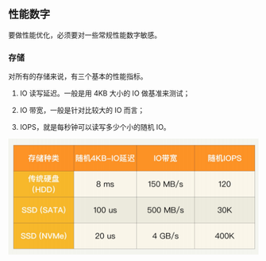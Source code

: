 ## 性能数字

要做性能优化，必须要对一些常规性能数字敏感。

### 存储

对所有的存储来说，有三个基本的性能指标。

1. IO 读写延迟。一般是用 4KB 大小的 IO 做基准来测试；

2. IO 带宽，一般是针对比较大的 IO 而言；

3. IOPS，就是每秒钟可以读写多少个小的随机 IO。

![image-20200313230821499](image/image-20200313230821499.png)

